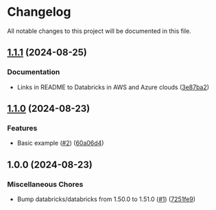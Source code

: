 # Changelog

All notable changes to this project will be documented in this file.

## [1.1.1](https://github.com/sebastianczech/terraform-databricks-community-modules/compare/v1.1.0...v1.1.1) (2024-08-25)

### Documentation

* Links in README to Databricks in AWS and Azure clouds ([3e87ba2](https://github.com/sebastianczech/terraform-databricks-community-modules/commit/3e87ba2745d6e035ebe9cdd535741232e9abbec0))

## [1.1.0](https://github.com/sebastianczech/terraform-databricks-community-modules/compare/v1.0.0...v1.1.0) (2024-08-23)

### Features

* Basic example ([#2](https://github.com/sebastianczech/terraform-databricks-community-modules/issues/2)) ([60a06d4](https://github.com/sebastianczech/terraform-databricks-community-modules/commit/60a06d47a78cc7f901cc2b39c9b357002ac7e186))

## 1.0.0 (2024-08-23)

### Miscellaneous Chores

* Bump databricks/databricks from 1.50.0 to 1.51.0 ([#1](https://github.com/sebastianczech/terraform-databricks-community-modules/issues/1)) ([7251fe9](https://github.com/sebastianczech/terraform-databricks-community-modules/commit/7251fe99e5d25b1ba1b56167161733014fba2673))
